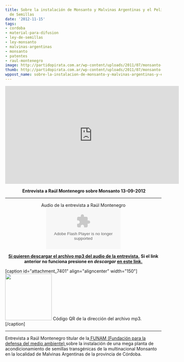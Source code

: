 ```yaml
---
title: Sobre la instalación de Monsanto y Malvinas Argentinas y el Peligro de la Ley
  de Semillas
date: '2012-11-15'
tags:
- cordoba
- material-para-difusion
- ley-de-semillas
- ley-monsanto
- malvinas-argentinas
- monsanto
- patentes
- raul-montenegro
image: http://partidopirata.com.ar/wp-content/uploads/2011/07/monsanto-skull-and-bones1.jpg
thumb: http://partidopirata.com.ar/wp-content/uploads/2011/07/monsanto-skull-and-bones1-150x150.jpg
wppost_name: sobre-la-instalacion-de-monsanto-y-malvinas-argentinas-y-el-peligro-de-la-ley-de-semillas
---
```


<center>
<iframe src="http://www.youtube.com/embed/8NdRkL4F_o8" frameborder="0" width="560" height="315"></iframe></center>
<p style="text-align: center;"> <strong>Entrevista a Raúl Montenegro sobre Monsanto 13-09-2012</strong></p>


<hr />

<center>
Audio de la entrevista a Raúl Montenegro
<object id="player1575350" width="240" height="133" classid="clsid:d27cdb6e-ae6d-11cf-96b8-444553540000" codebase="http://download.macromedia.com/pub/shockwave/cabs/flash/swflash.cab#version=6,0,40,0"><param name="AllowScriptAccess" value="always" /><param name="allowFullScreen" value="true" /><param name="wmode" value="transparent" /><param name="src" value="http://www.ivoox.com/playerivoox_ee_1575350_1.html" /><param name="allowfullscreen" value="true" /><param name="allowscriptaccess" value="always" /><embed id="player1575350" width="240" height="133" type="application/x-shockwave-flash" src="http://www.ivoox.com/playerivoox_ee_1575350_1.html" AllowScriptAccess="always" allowFullScreen="true" wmode="transparent" allowfullscreen="true" allowscriptaccess="always" /></object></center>
<p style="text-align: center;"><strong><a href="http://www.ivoox.com/entrevista-a-raul-montenegro-sobre-monsanto-13-09-2012_md_1575350_1.mp3" target="_blank">Si quieren descargar el archivo mp3 del audio de la entrevista.</a></strong>
<strong> Si el link anterior no funciona presione en <em>descargar</em> <a href="http://www.ivoox.com/entrevista-a-raul-montenegro-sobre-monsanto-13-09-2012-audios-mp3_rf_1575350_1.html" target="_blank">en este link.</a></strong></p>


[caption id="attachment_7401" align="aligncenter" width="150"]<a href="http://partidopirata.com.ar/wp-content/uploads/2012/11/chart6.png"><img class="size-full wp-image-7401" title="chart" src="http://partidopirata.com.ar/wp-content/uploads/2012/11/chart6.png" alt="" width="150" height="150" /></a> Código QR de la dirección del archivo mp3.[/caption]

<hr />

Entrevista a Raúl Montenegro titular de la<a href="http://www.funam.org.ar/" target="_blank"> FUNAM (Fundación para la defensa del medio ambiente) </a>sobre la instalación de una mega planta de acondicionamiento de semillas transgénicas de la multinacional Monsanto en la localidad de Malvinas Argentinas de la provincia de Córdoba.
